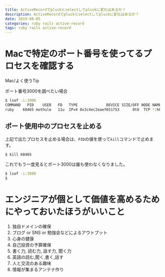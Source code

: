 ```yaml
---
title: ActiveRecordでpluckとselectしてpluckに変化はあるか？
description: ActiveRecordでpluckとselectしてpluckに変化はあるか？
date: 2019-08-05
categories: ruby rails active-record
tags: ruby rails active-record
---
```


# Macで特定のポート番号を使ってるプロセスを確認する

Mac/よく使うTip

ポート番号3000を調べたい場合
```sh
$ lsof -i:3000
COMMAND   PID    USER   FD   TYPE             DEVICE SIZE/OFF NODE NAME
ruby    68465 mothule   11u  IPv4 0x3c4ec2eaef651753      0t0  TCP *:hbci (LISTEN)
```

## ポート使用中のプロセスを止める

上記で出たプロセスを止める場合は、`PID`の値を使って`kill`コマンドで止めます。

```sh
$ kill 68465
```

これでもう一度見るとポート3000は誰も使わなくなりました。
```sh
$ lsof -i:3000
$
```

# エンジニアが個として価値を高めるためにやっておいたほうがいいこと

1. 独自ドメインの確保
1. ブログ or SNS or 勉強会などによるアウトプット
1. 心身の健康
1. 自己投資の予算確保
1. 書く力, 読む力, 話す力, 聞く力
1. 英語の読む,聞く,書く,話す
1. 人と交流のある趣味
1. 情報が集まるアンテナ作り
